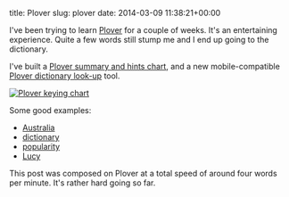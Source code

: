 title: Plover
slug: plover
date: 2014-03-09 11:38:21+00:00

I've been trying to learn <a href="http://plover.stenoknight.com/">Plover</a> for a couple of weeks. It's an entertaining experience. Quite a few words still stump me and I end up going to the dictionary.

I've built a <a title="Plover keying" href="https://docs.google.com/drawings/d/1Ff2X6xwHICfjn_SYd2RDleIb60OUASG3zSmhYdN-5Ss/edit">Plover summary and hints chart</a>, and a new mobile-compatible <a href="https://github.com/FauxFaux/ploversearch">Plover dictionary look-up</a> tool.

<a title="Plover keying" href="https://docs.google.com/drawings/d/1Ff2X6xwHICfjn_SYd2RDleIb60OUASG3zSmhYdN-5Ss/edit"><img src="https://b.goeswhere.com/ploverkeying-20140309.png" alt="Plover keying chart"/></a>

Some good examples:
<ul>
<li><a href="https://plover.goeswhere.com/#australia">Australia</a></li>
<li><a href="https://plover.goeswhere.com/#dictionary">dictionary</a></li>
<li><a href="https://plover.goeswhere.com/#popularity">popularity</a></li>
<li><a href="https://plover.goeswhere.com/#lucy">Lucy</a></li>
</ul>

This post was composed on Plover at a total speed of around four words per minute. It's rather hard going so far.